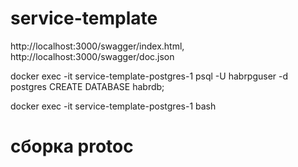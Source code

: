 # service-template

http://localhost:3000/swagger/index.html, http://localhost:3000/swagger/doc.json

docker exec -it service-template-postgres-1 psql -U habrpguser -d postgres
CREATE DATABASE habrdb;

docker exec -it service-template-postgres-1 bash



# сборка protoc